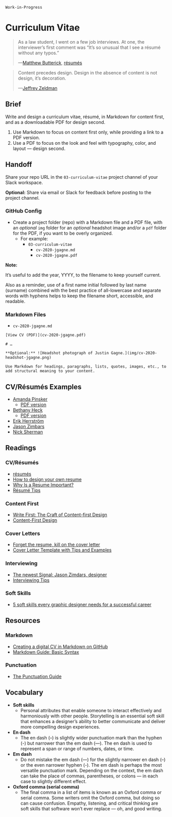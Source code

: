 `Work-in-Progress`

# Curriculum Vitae

> As a law student, I went on a few job interviews. At one, the interviewer’s first comment was “It’s so unusual that I see a résumé without any typos.”
>
>—[Matthew Butterick](https://practicaltypography.com), [résumés](https://practicaltypography.com/resumes.html)

> Content precedes design. Design in the absence of content is not design, it’s decoration.
>
>—[Jeffrey Zeldman](https://twitter.com/zeldman/status/804159148?lang=en)

## Brief

Write and design a curriculum vitae, résumé, in Markdown for content first, and as a downloadable PDF for design second.

1. Use Markdown to focus on content first only, while providing a link to a PDF version.
2. Use a PDF to focus on the look and feel with typography, color, and layout — design second.

## Handoff

Share your repo URL in the `03-curriculum-vitae` project channel of your Slack workspace.

**Optional:** Share via email or Slack for feedback before posting to the project channel.

### GitHub Config

- Create a project folder (repo) with a Markdown file and a PDF file, with an *optional* `img` folder for an *optional* headshot image and/or a `pdf` folder for the PDF, if you want to be overly organized.
  - For example:
    - `03-curriculum-vitae`
      - `cv-2020-jgagne.md`
      - `cv-2020-jgagne.pdf`

**Note:**

It’s useful to add the year, YYYY, to the filename to keep yourself current.

Also as a reminder, use of a first name initial followed by last name (surname) combined with the best practice of all-lowercase and separate words with hyphens helps to keep the filename short, accessible, and readable.

### Markdown Files

- `cv-2020-jgagne.md`

```
[View CV (PDF)](cv-2020-jgagne.pdf)

# …

**Optional:** ![Headshot photograph of Justin Gagne.](img/cv-2020-headshot-jgagne.png)

Use Markdown for headings, paragraphs, lists, quotes, images, etc., to add structural meaning to your content.

```

## CV/Résumés Examples

- [Amanda Pinsker](https://amandapinsker.com)
  - [PDF version](https://amandapinsker.com/pinsker-resume-2020.pdf)
- [Bethany Heck](https://heckhouse.com/about/)
  - [PDF version](https://www.dropbox.com/s/r765mszd44pdgbq/BethanyHeckresume.pdf)
- [Erik Herrström](https://erikherrstrom.com/about.php)
- [Jason Zimbars](http://jasonzimdars.com/resume.html)
- [Nick Sherman](https://nicksherman.com)

## Readings

### CV/Résumés

- [résumés](https://practicaltypography.com/resumes.html)
- [How to design your own resume](https://uxdesign.cc/how-to-design-your-resumes-3b86ff7d9f76)
- [Why Is a Resume Important?](https://www.indeed.com/career-advice/resumes-cover-letters/why-is-a-resume-important)
- [Résumé Tips](https://thegymnasium.com/jobs#resume-tips)

### Content First

- [Write First: The Craft of Content-first Design](https://medium.com/google-design/write-first-the-craft-of-content-first-design-d9460d567947)
- [Content-First Design](https://alistapart.com/blog/post/content-first-design/)

### Cover Letters

- [Forget the resume, kill on the cover letter](https://signalvnoise.com/posts/1748-forget-the-resume-kill-on-the-cover-letter)
- [Cover Letter Template with Tips and
Examples](https://www.indeed.com/career-advice/resumes-cover-letters/cover-letter-template)

### Interviewing

- [The newest Signal: Jason Zimdars, designer](https://signalvnoise.com/posts/1726-the-newest-signal-jason-zimdars-designer)
- [Interviewing Tips](https://thegymnasium.com/jobs#interviewing-tips)

### Soft Skills

- [5 soft skills every graphic designer needs for a successful career](https://dribbble.com/stories/2020/08/25/graphic-designer-soft-skills)

## Resources

### Markdown

- [Creating a digital CV in Markdown on GitHub](https://workwithcarolyn.com/blog/digital-cv-guide)
- [Markdown Guide: Basic Syntax](https://www.markdownguide.org/basic-syntax/)

### Punctuation

- [The Punctuation Guide](https://www.thepunctuationguide.com)

## Vocabulary

- **Soft skills**
  - Personal attributes that enable someone to interact effectively and harmoniously with other people. Storytelling is an essential soft skill that enhances a designer’s ability to better communicate and deliver more compelling design experiences.
- **En dash**
  - The en dash (–) is slightly wider punctuation mark than the hyphen (-) but narrower than the em dash (—). The en dash is used to represent a span or range of numbers, dates, or time.
- **Em dash**
  - Do not mistake the em dash (—) for the slightly narrower en dash (–) or the even narrower hyphen (-). The em dash is perhaps the most versatile punctuation mark. Depending on the context, the em dash can take the place of commas, parentheses, or colons⁠ — in each case to slightly different effect.
- **Oxford comma (serial comma)**
  - The final comma in a list of items is known as an Oxford comma or serial comma. Some writers omit the Oxford comma, but doing so can cause confusion. Empathy, listening, and critical thinking are soft skills that software won’t ever replace — oh, and good writing.

